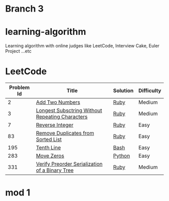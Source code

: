 # Branch 3

# learning-algorithm
Learning algorithm with online judges like LeetCode, Interview Cake, Euler Project ...etc

# LeetCode

|Problem Id|Title|Solution|Difficulty|
|----------|-----|--------|----------|
|2|[Add Two Numbers](https://leetcode.com/problems/add-two-numbers/)|[Ruby](./LeetCode/2_add_two_number.rb)|Medium|
|3|[Longest Subsctring Without Repeating Characters](https://leetcode.com/problems/longest-substring-without-repeating-characters/description/)|[Ruby](./LeetCode/3_longest_substring_without_repeating_characters.rb)|Medium|
|7|[Reverse Integer](https://leetcode.com/problems/reverse-integer/)|[Ruby](./LeetCode/7_reverse_integer.rb)|Easy|
|83|[Remove Duplicates from Sorted List](https://leetcode.com/problems/remove-duplicates-from-sorted-list/)|[Ruby](./LeetCode/83_remove_duplicates_from_sorted_list.rb)|Easy|
|195|[Tenth Line](https://leetcode.com/problems/tenth-line/)|[Bash](./LeetCode/195_tenth_line.sh)|Easy|
|283|[Move Zeros](https://leetcode.com/problems/move-zeroes)|[Python](./LeetCode/283_move_zeros.py)|Easy|
|331|[Verify Preorder Serialization of a Binary Tree](https://leetcode.com/problems/verify-preorder-serialization-of-a-binary-tree/)|[Ruby](./LeetCode/331_verify_preorder_serialization_of_a_binary_tree.rb)|Medium|

# mod 1
